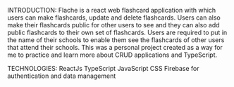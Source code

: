 INTRODUCTION:
Flache is a react web flashcard application with which users can make flashcards, update and delete flashcards. Users can also make their flashcards public for other users to see and they can also add public flashcards to their own set of flashcards. Users are required to put in the name of their schools to enable them see the flashcards of other users that attend their schools. This was a personal project created as a way for me to practice and learn more about CRUD applications and TypeScript.

TECHNOLOGIES:
ReactJs
TypeScript
JavaScript
CSS
Firebase for authentication and data management
